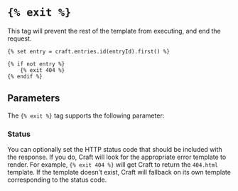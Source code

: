# `{% exit %}`

This tag will prevent the rest of the template from executing, and end the request.

```twig
{% set entry = craft.entries.id(entryId).first() %}

{% if not entry %}
    {% exit 404 %}
{% endif %}
```

## Parameters

The `{% exit %}` tag supports the following parameter:

### Status

You can optionally set the HTTP status code that should be included with the response. If you do, Craft will look for the appropriate error template to render. For example, `{% exit 404 %}` will get Craft to return the `404.html` template. If the template doesn’t exist, Craft will fallback on its own template corresponding to the status code.

